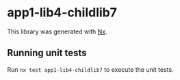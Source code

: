 # app1-lib4-childlib7

This library was generated with [Nx](https://nx.dev).

## Running unit tests

Run `nx test app1-lib4-childlib7` to execute the unit tests.
